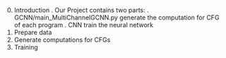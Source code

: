 0. Introduction
	. Our Project contains two parts:
	. GCNN/main_MultiChannelGCNN.py		generate the computation for CFG of each program
	. CNN			train the neural network
1. Prepare data
2. Generate computations for CFGs  
3. Training